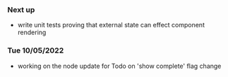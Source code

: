 ### Next up
- write unit tests proving that external state can effect component rendering

### Tue 10/05/2022
- working on the node update for Todo on 'show complete' flag change